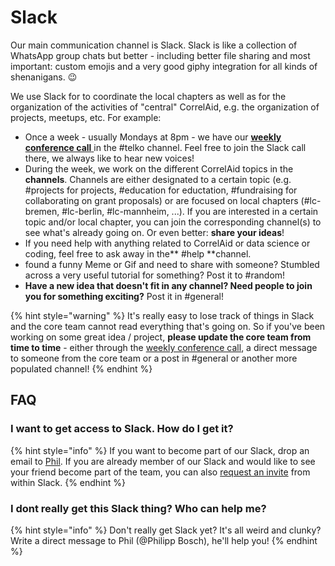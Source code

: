 # Slack

Our main communication channel is Slack. Slack is like a collection of WhatsApp group chats but better - including better file sharing and most important: custom emojis and a very good giphy integration for all kinds of shenanigans. :wink:&#x20;

We use Slack for to coordinate the local chapters as well as for the organization of the activities of "central" CorrelAid, e.g. the organization of projects, meetups, etc. For example:

* Once a week - usually Mondays at 8pm - we have our [**weekly conference call** ](conference-calls.md)in the #telko channel. Feel free to join the Slack call there, we always like to hear new voices!
* During the week, we work on the different CorrelAid topics in the **channels**. Channels are either designated to a certain topic (e.g. #projects for projects, #education for eductation, #fundraising for collaborating on grant proposals) or are focused on local chapters (#lc-bremen, #lc-berlin, #lc-mannheim, ...). If you are interested in a certain topic and/or local chapter, you can join the corresponding channel(s) to see what's already going on. Or even better: **share your ideas**!
* If you need help with anything related to CorrelAid or data science or coding, feel free to ask away in the** #help **channel.
* found a funny Meme or Gif and need to share with someone? Stumbled across a very useful tutorial for something? Post it to #random!
* **Have a new idea that doesn't fit in any channel? Need people to join you for something exciting?** Post it in #general!

{% hint style="warning" %}
It's really easy to lose track of things in Slack and the core team cannot read everything that's going on. So if you've been working on some great idea / project, **please update the core team from time to time** - either through the [weekly conference call](conference-calls.md), a direct message to someone from the core team or a post in #general or another more populated channel!
{% endhint %}

## FAQ

### I want to get access to Slack. How do I get it?

{% hint style="info" %}
If you want to become part of our Slack, drop an email to [Phil](mailto:phil.b@correlaid.org). If you are already member of our Slack and would like to see your friend become part of the team, you can also [request an invite](https://slack.com/intl/en-de/help/articles/201330256-Invite-new-members-to-your-workspace#request-an-invitation) from within Slack.&#x20;
{% endhint %}

### I dont really get this Slack thing? Who can help me?

{% hint style="info" %}
Don't really get Slack yet? It's all weird and clunky? Write a direct message to Phil (@Philipp Bosch), he'll help you!
{% endhint %}
